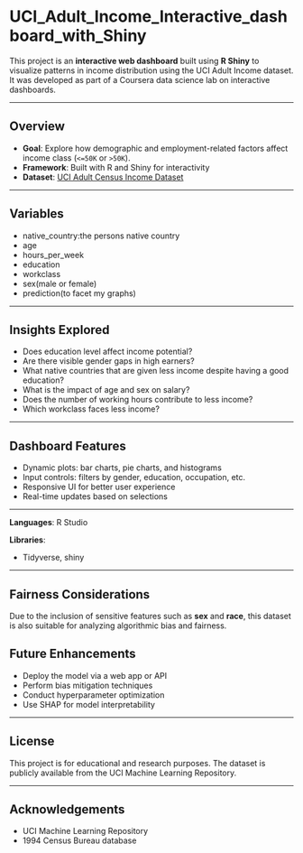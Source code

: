 # UCI_Adult_Income_Interactive_dashboard_with_Shiny

This project is an **interactive web dashboard** built using **R Shiny** to visualize patterns in income distribution using the UCI Adult Income dataset. It was developed as part of a Coursera data science lab on interactive dashboards.

---

## Overview

- **Goal**: Explore how demographic and employment-related factors affect income class (`<=50K` or `>50K`).
- **Framework**: Built with R and Shiny for interactivity
- **Dataset**: [UCI Adult Census Income Dataset](https://archive.ics.uci.edu/ml/datasets/adult)

---

## Variables
- native_country:the persons native country
- age
- hours_per_week
- education
- workclass
- sex(male or female)
- prediction(to facet my graphs)

---
## Insights Explored

- Does education level affect income potential?
- Are there visible gender gaps in high earners?
- What native countries that are given less income despite having a good education?
- What is the impact of age and sex on salary?
- Does the number of working hours contribute to less income?
- Which workclass faces less income?

---

## Dashboard Features

- Dynamic plots: bar charts, pie charts, and histograms
- Input controls: filters by gender, education, occupation, etc.
- Responsive UI for better user experience
- Real-time updates based on selections

---

**Languages**: R Studio

**Libraries**:
  - Tidyverse, shiny

---

## Fairness Considerations

Due to the inclusion of sensitive features such as **sex** and **race**, this dataset is also suitable for analyzing algorithmic bias and fairness.

## Future Enhancements

- Deploy the model via a web app or API
- Perform bias mitigation techniques
- Conduct hyperparameter optimization
- Use SHAP for model interpretability

---
## License

This project is for educational and research purposes. The dataset is publicly available from the UCI Machine Learning Repository.

---

## Acknowledgements

- UCI Machine Learning Repository
- 1994 Census Bureau database
